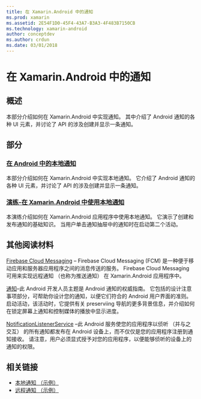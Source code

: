 ```yaml
---
title: 在 Xamarin.Android 中的通知
ms.prod: xamarin
ms.assetid: 2E54F1D0-45F4-43A7-B3A3-4F483B7150CB
ms.technology: xamarin-android
author: conceptdev
ms.author: crdun
ms.date: 03/01/2018
---
```


# <a name="notifications-in-xamarinandroid"></a>在 Xamarin.Android 中的通知


## <a name="overview"></a>概述

本部分介绍如何在 Xamarin.Android 中实现通知。 其中介绍了 Android 通知的各种 UI 元素，并讨论了 API 的涉及创建并显示一条通知。


## <a name="sections"></a>部分

### <a name="local-notifications-in-androidlocal-notificationsmd"></a>[在 Android 中的本地通知](local-notifications.md)

本部分介绍如何在 Xamarin.Android 中实现本地通知。 它介绍了 Android 通知的各种 UI 元素，并讨论了 API 的涉及创建并显示一条通知。 

### <a name="walkthrough---using-local-notifications-in-xamarinandroidlocal-notifications-walkthroughmd"></a>[演练-在 Xamarin.Android 中使用本地通知](local-notifications-walkthrough.md)  
 
本演练介绍如何在 Xamarin.Android 应用程序中使用本地通知。 它演示了创建和发布通知的基础知识。 当用户单击通知抽屉中的通知时在启动第二个活动。 


## <a name="for-further-reading"></a>其他阅读材料

[Firebase Cloud Messaging](~/android/data-cloud/google-messaging/firebase-cloud-messaging.md) &ndash; Firebase Cloud Messaging (FCM) 是一种便于移动应用和服务器应用程序之间的消息传送的服务。 Firebase Cloud Messaging 可用来实现远程通知 （也称为推送通知） 在 Xamarin.Android 应用程序中。

[通知](https://developer.android.com/guide/topics/ui/notifiers/notifications.html)&ndash;此 Android 开发人员主题是 Android 通知的权威指南。 它包括的设计注意事项部分，可帮助你设计您的通知，以便它们符合的 Android 用户界面的准则。 启动活动，该活动时，它提供有关 preserviing 导航的更多背景信息，并介绍如何在锁定屏幕上通知和控制媒体的播放中显示进度。 

[NotificationListenerService](https://developer.xamarin.com/api/type/Android.Service.Notification.NotificationListenerService/) &ndash;此 Android 服务使您的应用程序以侦听 （并与之交互） 的所有通知都发布在 Android 设备上，而不仅仅是您的应用程序注册到通知接收。 请注意，用户必须显式授予对您的应用程序，以便能够侦听的设备上的通知的权限。





## <a name="related-links"></a>相关链接

- [本地通知 （示例）](https://developer.xamarin.com/samples/monodroid/LocalNotifications/)
- [远程通知 （示例）](https://developer.xamarin.com/samples/monodroid/RemoteNotifications/)
